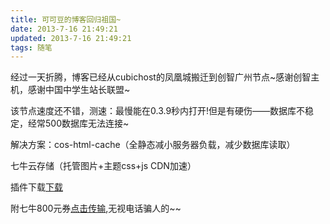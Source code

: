```yaml
---
title: 可可豆的博客回归祖国~
date: 2013-7-16 21:49:21
updated: 2013-7-16 21:49:21
tags: 随笔
---
```

经过一天折腾，博客已经从cubichost的凤凰城搬迁到创智广州节点~感谢创智主机，感谢中国中学生站长联盟~

该节点速度还不错，测速：最慢能在0.3.9秒内打开!但是有硬伤——数据库不稳定，经常500数据库无法连接~

解决方案：cos-html-cache（全静态减小服务器负载，减少数据库读取）

七牛云存储（托管图片+主题css+js CDN加速）

插件下载[下载](http://kekedou.qiniudn.com/wpjam-qiniutek.zip)

附七牛800元券[点击传输](http://www.36kr.net/service/i/21),无视电话骗人的~~